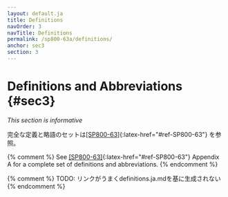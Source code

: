 ```yaml
---
layout: default.ja
title: Definitions
navOrder: 3
navTitle: Definitions
permalink: /sp800-63a/definitions/
anchor: sec3
section: 3
---
```


# Definitions and Abbreviations {#sec3}

_This section is informative_

完全な定義と略語のセットは[[SP800-63]](../_sp800-63/definitions.ja.md#def-and-acr){:latex-href="#ref-SP800-63"} を参照。

{% comment %}
See [[SP800-63]](../_sp800-63/definitions.md#def-and-acr){:latex-href="#ref-SP800-63"} Appendix A for a complete set of definitions and abbreviations.
{% endcomment %}

{% comment %}
TODO: リンクがうまくdefinitions.ja.mdを基に生成されない
{% endcomment %}
